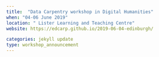 ```yaml
---
title:  "Data Carpentry workshop in Digital Humanities"
when: "04-06 June 2019"
location: " Lister Learning and Teaching Centre"
website: https://edcarp.github.io/2019-06-04-edinburgh/

categories: jekyll update
type: workshop_announcement
---
```

